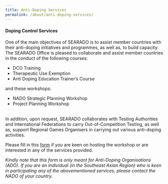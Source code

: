 ```yaml
---
title: Anti-Doping Services
permalink: /about/anti-doping-services/
---
```

#### **Doping Control Services**
One of the main objectives of SEARADO is to assist member countries with their anti-doping initiatives and programmes, as well as, to build capacity. The SEARADO Office is pleased to collaborate and assist member countries in the conduct of the following courses:
- DCO Training
- Therapeutic Use Exemption
- Anti Doping Education Trainer’s Course

and these workshops:

- NADO Strategic Planning Workshop
- Project Planning Workshop

<br>In addition, upon request, SEARADO collaborates with Testing Authorities and International Federations to carry Out-of-Competition Testing, as well as, support Regional Games Organisers in carrying out various anti-doping activities.

Please fill in this [form](https://forms.gle/zjGarbENCRqYbt5M8) if you are keen on hosting the workshop or are interested in any of the services provided.

_Kindly note that this form is only meant for Anti-Doping Organisations (ADO). If you are an individual (in the Southeast Asian Region) who is keen in participating any of the abovementioned services, please contact the NADO of your country._